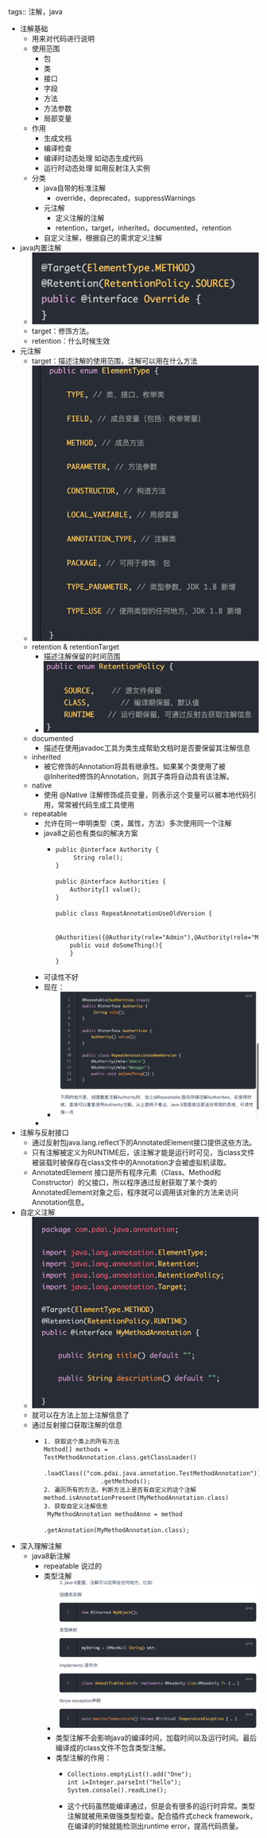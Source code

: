 tags:: 注解，java

- 注解基础
	- 用来对代码进行说明
	- 使用范围
		- 包
		- 类
		- 接口
		- 字段
		- 方法
		- 方法参数
		- 局部变量
	- 作用
		- 生成文档
		- 编译检查
		- 编译时动态处理 如动态生成代码
		- 运行时动态处理 如用反射注入实例
	- 分类
		- java自带的标准注解
			- override，deprecated，suppressWarnings
		- 元注解
			- 定义注解的注解
			- retention，target，inherited，documented，retention
		- 自定义注解，根据自己的需求定义注解
- java内置注解
	- ![image.png](../assets/image_1678602251290_0.png)
	- target：修饰方法。
	- retention：什么时候生效
- 元注解
	- target：描述注解的使用范围，注解可以用在什么方法
	- ![image.png](../assets/image_1678602458264_0.png)
	- retention & retentionTarget
		- 描述注解保留的时间范围
		- ![image.png](../assets/image_1678602505610_0.png)
	- documented
		- 描述在使用javadoc工具为类生成帮助文档时是否要保留其注解信息
	- inherited
		- 被它修饰的Annotation将具有继承性。如果某个类使用了被@Inherited修饰的Annotation，则其子类将自动具有该注解。
	- native
		- 使用 @Native 注解修饰成员变量，则表示这个变量可以被本地代码引用，常常被代码生成工具使用
	- repeatable
		- 允许在同一申明类型（类，属性，方法）多次使用同一个注解
		- java8之前也有类似的解决方案
			- ```
			  public @interface Authority {
			       String role();
			  }
			  
			  public @interface Authorities {
			      Authority[] value();
			  }
			  
			  public class RepeatAnnotationUseOldVersion {
			  
			      @Authorities({@Authority(role="Admin"),@Authority(role="Manager")})
			      public void doSomeThing(){
			      }
			  }
			  ```
		- 可读性不好
		- 现在：
			- ![image.png](../assets/image_1678602979876_0.png)
		-
- 注解与反射接口
	- 通过反射包java.lang.reflect下的AnnotatedElement接口提供这些方法。
	- 只有注解被定义为RUNTIME后，该注解才能是运行时可见，当class文件被装载时被保存在class文件中的Annotation才会被虚拟机读取。
	- AnnotatedElement 接口是所有程序元素（Class、Method和Constructor）的父接口，所以程序通过反射获取了某个类的AnnotatedElement对象之后，程序就可以调用该对象的方法来访问Annotation信息。
- 自定义注解
	- ![image.png](../assets/image_1678603397623_0.png)
	- 就可以在方法上加上注解信息了
	- 通过反射接口获取注解的信息
		- ```
		  1. 获取这个类上的所有方法
		  Method[] methods = TestMethodAnnotation.class.getClassLoader()
		                  .loadClass(("com.pdai.java.annotation.TestMethodAnnotation"))
		                  .getMethods();
		  2. 遍历所有的方法，判断方法上是否有自定义的这个注解
		  method.isAnnotationPresent(MyMethodAnnotation.class)
		  3. 获取自定义注解信息
		   MyMethodAnnotation methodAnno = method
		                              .getAnnotation(MyMethodAnnotation.class);
		  ```
- 深入理解注解
	- java8新注解
		- repeatable 说过的
		- 类型注解
			- ![image.png](../assets/image_1678605577220_0.png)
			- 类型注解不会影响java的编译时间，加载时间以及运行时间。最后编译成的class文件不包含类型注解。
			- 类型注解的作用：
				- ```
				  Collections.emptyList().add("One");
				  int i=Integer.parseInt("hello");
				  System.console().readLine();
				  ```
				- 这个代码虽然能编译通过，但是会有很多的运行时异常。类型注解就被用来做强类型检查。配合插件式check framework，在编译的时候就能检测出runtime error，提高代码质量。